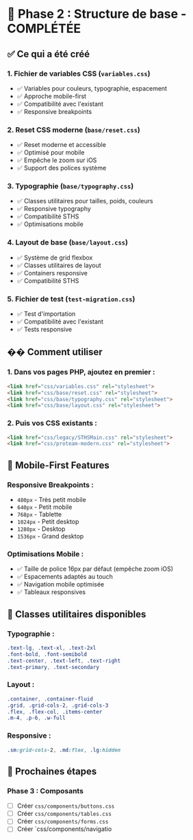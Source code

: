 # 🎯 Phase 2 : Structure de base - COMPLÉTÉE

## ✅ Ce qui a été créé

### 1. **Fichier de variables CSS** (`variables.css`)
- ✅ Variables pour couleurs, typographie, espacement
- ✅ Approche mobile-first
- ✅ Compatibilité avec l'existant
- ✅ Responsive breakpoints

### 2. **Reset CSS moderne** (`base/reset.css`)
- ✅ Reset moderne et accessible
- ✅ Optimisé pour mobile
- ✅ Empêche le zoom sur iOS
- ✅ Support des polices système

### 3. **Typographie** (`base/typography.css`)
- ✅ Classes utilitaires pour tailles, poids, couleurs
- ✅ Responsive typography
- ✅ Compatibilité STHS
- ✅ Optimisations mobile

### 4. **Layout de base** (`base/layout.css`)
- ✅ Système de grid flexbox
- ✅ Classes utilitaires de layout
- ✅ Containers responsive
- ✅ Compatibilité STHS

### 5. **Fichier de test** (`test-migration.css`)
- ✅ Test d'importation
- ✅ Compatibilité avec l'existant
- ✅ Tests responsive

## �� Comment utiliser

### 1. **Dans vos pages PHP, ajoutez en premier :**
```html
<link href="css/variables.css" rel="stylesheet">
<link href="css/base/reset.css" rel="stylesheet">
<link href="css/base/typography.css" rel="stylesheet">
<link href="css/base/layout.css" rel="stylesheet">
```

### 2. **Puis vos CSS existants :**
```html
<link href="css/legacy/STHSMain.css" rel="stylesheet">
<link href="css/proteam-modern.css" rel="stylesheet">
```

## 📱 Mobile-First Features

### **Responsive Breakpoints :**
- `480px` - Très petit mobile
- `640px` - Petit mobile  
- `768px` - Tablette
- `1024px` - Petit desktop
- `1280px` - Desktop
- `1536px` - Grand desktop

### **Optimisations Mobile :**
- ✅ Taille de police 16px par défaut (empêche zoom iOS)
- ✅ Espacements adaptés au touch
- ✅ Navigation mobile optimisée
- ✅ Tableaux responsives

## 🎨 Classes utilitaires disponibles

### **Typographie :**
```css
.text-lg, .text-xl, .text-2xl
.font-bold, .font-semibold
.text-center, .text-left, .text-right
.text-primary, .text-secondary
```

### **Layout :**
```css
.container, .container-fluid
.grid, .grid-cols-2, .grid-cols-3
.flex, .flex-col, .items-center
.m-4, .p-6, .w-full
```

### **Responsive :**
```css
.sm:grid-cols-2, .md:flex, .lg:hidden
```

## 🔄 Prochaines étapes

### **Phase 3 : Composants**
- [ ] Créer `css/components/buttons.css`
- [ ] Créer `css/components/tables.css`
- [ ] Créer `css/components/forms.css`
- [ ] Créer `css/components/navigatio 